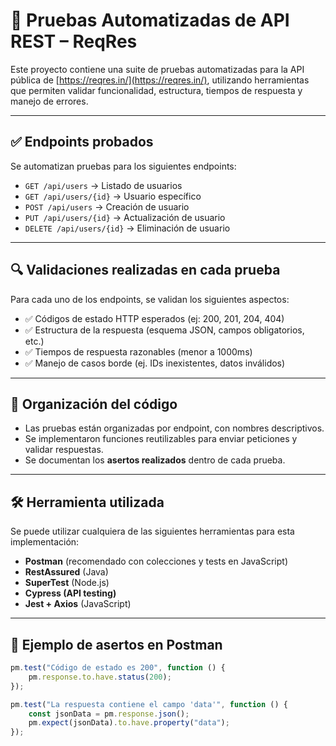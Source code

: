 # 🧪 Pruebas Automatizadas de API REST – ReqRes

Este proyecto contiene una suite de pruebas automatizadas para la API pública de [https://reqres.in/](https://reqres.in/), utilizando herramientas que permiten validar funcionalidad, estructura, tiempos de respuesta y manejo de errores.

---

## ✅ Endpoints probados

Se automatizan pruebas para los siguientes endpoints:

- `GET /api/users` → Listado de usuarios
- `GET /api/users/{id}` → Usuario específico
- `POST /api/users` → Creación de usuario
- `PUT /api/users/{id}` → Actualización de usuario
- `DELETE /api/users/{id}` → Eliminación de usuario

---

## 🔍 Validaciones realizadas en cada prueba

Para cada uno de los endpoints, se validan los siguientes aspectos:

- ✅ Códigos de estado HTTP esperados (ej: 200, 201, 204, 404)
- ✅ Estructura de la respuesta (esquema JSON, campos obligatorios, etc.)
- ✅ Tiempos de respuesta razonables (menor a 1000ms)
- ✅ Manejo de casos borde (ej. IDs inexistentes, datos inválidos)

---

## 🔁 Organización del código

- Las pruebas están organizadas por endpoint, con nombres descriptivos.
- Se implementaron funciones reutilizables para enviar peticiones y validar respuestas.
- Se documentan los **asertos realizados** dentro de cada prueba.

---

## 🛠 Herramienta utilizada

Se puede utilizar cualquiera de las siguientes herramientas para esta implementación:

- **Postman** (recomendado con colecciones y tests en JavaScript)
- **RestAssured** (Java)
- **SuperTest** (Node.js)
- **Cypress (API testing)**
- **Jest + Axios** (JavaScript)

---

## 📝 Ejemplo de asertos en Postman

```javascript
pm.test("Código de estado es 200", function () {
    pm.response.to.have.status(200);
});

pm.test("La respuesta contiene el campo 'data'", function () {
    const jsonData = pm.response.json();
    pm.expect(jsonData).to.have.property("data");
});